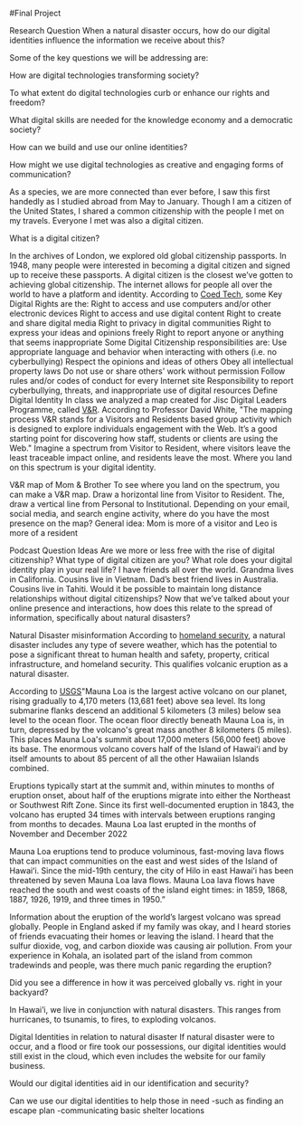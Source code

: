 #Final Project

Research Question
When a natural disaster occurs, how do our digital identities influence the information we receive about this?

Some of the key questions we will be addressing are: 

How are digital technologies transforming society? 

To what extent do digital technologies curb or enhance our rights and freedom? 

What digital skills are needed for the knowledge economy and a democratic society? 

How can we build and use our online identities? 

How might we use digital technologies as creative and engaging forms of communication?

As a species, we are more connected than ever before, I saw this first handedly as I studied abroad from May to January. Though I am a citizen of the United States, I shared a common citizenship with the people I met on my travels. Everyone I met was also a digital citizen. 

What is a digital citizen? 

In the archives of London, we explored old global citizenship passports. In 1948, many people were interested in becoming a digital citizen and signed up to receive these passports.  A digital citizen is the closest we’ve gotten to achieving global citizenship. The internet allows for people all over the world to have a platform and identity. According to [Coed Tech](http://laurabiancoedtech.weebly.com/digital-rights-and-responsibilities.html), some Key Digital Rights are the:
Right to access and use computers and/or other electronic devices
Right to access and use digital content
Right to create and share digital media
Right to privacy in digital communities
Right to express your ideas and opinions freely
Right to report anyone or anything that seems inappropriate
Some Digital Citizenship responsibilities are:
Use appropriate language and behavior when interacting with others (i.e. no cyberbullying)
Respect the opinions and ideas of others
Obey all intellectual property laws
Do not use or share others' work without permission
Follow rules and/or codes of conduct for every Internet site 
Responsibility to report cyberbullying, threats, and inappropriate use of digital resources
Define Digital Identity
In class we analyzed a map created for Jisc Digital Leaders Programme, called [V&R](https://daveowhite.com/vandr/vr-mapping/). According to Professor David White, "The mapping process V&R stands for a Visitors and Residents based group activity which is designed to explore individuals engagement with the Web. It’s a good starting point for discovering how staff, students or clients are using the Web." Imagine a spectrum from Visitor to Resident, where visitors leave the least traceable impact online, and residents leave the most. Where you land on this spectrum is your digital identity.

V&R map of Mom & Brother
To see where you land on the spectrum, you can make a V&R map. Draw a horizontal line from Visitor to Resident. The, draw a vertical line from Personal to Institutional. Depending on your email, social media, and search engine activity, where do you have the most presence on the map?
General idea: Mom is more of a visitor and Leo is more of a resident


Podcast Question Ideas
Are we more or less free with the rise of digital citizenship?
What type of digital citizen are you?
What role does your digital identity play in your real life?
I have friends all over the world. Grandma lives in California. Cousins live in Vietnam. Dad’s best friend lives in Australia. Cousins live in Tahiti. Would it be possible to maintain long distance relationships without digital citizenships?
Now that we’ve talked about your online presence and interactions, how does this relate to the spread of information, specifically about natural disasters?

Natural Disaster misinformation
According to [homeland security](https://www.dhs.gov/natural-disasters), a natural disaster includes any type of severe weather, which has the potential to pose a significant threat to human health and safety, property, critical infrastructure, and homeland security. This qualifies volcanic eruption as a natural disaster.

According to [USGS](https://www.usgs.gov/volcanoes/mauna-loa/volcano-updates)"Mauna Loa is the largest active volcano on our planet, rising gradually to 4,170 meters (13,681 feet) above sea level. Its long submarine flanks descend an additional 5 kilometers (3 miles) below sea level to the ocean floor. The ocean floor directly beneath Mauna Loa is, in turn, depressed by the volcano's great mass another 8 kilometers (5 miles). This places Mauna Loa's summit about 17,000 meters (56,000 feet) above its base. The enormous volcano covers half of the Island of Hawaiʻi and by itself amounts to about 85 percent of all the other Hawaiian Islands combined.

Eruptions typically start at the summit and, within minutes to months of eruption onset, about half of the eruptions migrate into either the Northeast or Southwest Rift Zone. Since its first well-documented eruption in 1843, the volcano has erupted 34 times with intervals between eruptions ranging from months to decades. Mauna Loa last erupted in the months of November and December 2022

Mauna Loa eruptions tend to produce voluminous, fast-moving lava flows that can impact communities on the east and west sides of the Island of Hawaiʻi. Since the mid-19th century, the city of Hilo in east Hawaiʻi has been threatened by seven Mauna Loa lava flows. Mauna Loa lava flows have reached the south and west coasts of the island eight times: in 1859, 1868, 1887, 1926, 1919, and three times in 1950.”

Information about the eruption of the world’s largest volcano was spread globally. People in England asked if my family was okay, and I heard stories of friends evacuating their homes or leaving the island. I heard that the sulfur dioxide, vog, and carbon dioxide was causing air pollution. From your experience in Kohala, an isolated part of the island from common tradewinds and people, was there much panic regarding the eruption? 

Did you see a difference in how it was perceived globally vs. right in your backyard?

In Hawai’i, we live in conjunction with natural disasters. This ranges from hurricanes, to tsunamis, to fires, to exploding volcanos. 

Digital Identities in relation to natural disaster
If natural disaster were to occur, and a flood or fire took our possessions, our digital identities would still exist in the cloud, which even includes the website for our family business. 

Would our digital identities aid in our identification and security?

Can we use our digital identities to help those in need
-such as finding an escape plan
-communicating basic shelter locations
